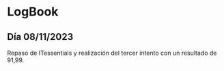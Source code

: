 # LogBook 
## Día 08/11/2023

Repaso de ITessentials y realización del tercer intento con un resultado de 91,99.